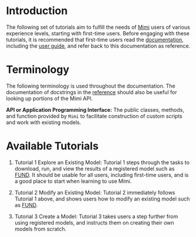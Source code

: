 # Introduction

The following set of tutorials aim to fulfill the needs of [Mimi](https://github.com/anthofflab/Mimi.jl) users of various experience levels, starting with first-time users.  Before engaging with these tutorials, it is recommended that first-time users read the [documentation](http://anthofflab.berkeley.edu/Mimi.jl/latest/), including the [user guide](http://anthofflab.berkeley.edu/Mimi.jl/latest/userguide.html), and refer back to this documentation as reference.

# Terminology

The following terminology is used throughout the documentation. The documentation of docstrings in the [reference](http://anthofflab.berkeley.edu/Mimi.jl/latest/reference.html) should also be useful for looking up portions of the Mimi API.

**API or Application Programming Interface:**  The public classes, methods, and function provided by `Mimi` to facilitate construction of custom scripts and work with existing models.

# Available Tutorials

1. Tutorial 1 Explore an Existing Model: Tutorial 1 steps through the tasks to download, run, and view the results of a registered model such as [FUND](http://www.fund-model.org).  It should be usable for all users, including first-time users, and is a good place to start when learning to use Mimi.

2. Tutorial 2 Modify an Existing Model: Tutorial 2 immediately follows Tutorial 1 above, and shows users how to modify an existing model such as [FUND](http://www.fund-model.org).

3.  Tutorial 3 Create a Model: Tutorial 3 takes users a step further from using registered models, and instructs them on creating their own models from scratch.
